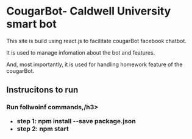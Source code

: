 <h1>CougarBot- Caldwell University smart bot</h1>
<p>This site is build using react.js to facilitate cougarBot facebook chatbot.</p>
<p>It is used to manage infomation about the bot and features.</p>
<p>And, most importantly, it is used for handling homework feature of the cougarBot.</p>

<h2>Instrucitons to run</h2>
<h3>Run follwoinf commands,/h3>
<ul>
  <li>step 1: npm install --save package.json</li>
  <li>step 2: npm start</li>
</ul>
